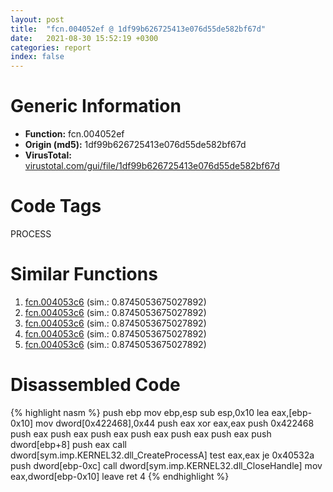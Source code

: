 ```yaml
---
layout: post
title:  "fcn.004052ef @ 1df99b626725413e076d55de582bf67d"
date:   2021-08-30 15:52:19 +0300
categories: report
index: false
---
```


# Generic Information
- **Function:** fcn.004052ef
- **Origin (md5):** 1df99b626725413e076d55de582bf67d
- **VirusTotal:** [virustotal.com/gui/file/1df99b626725413e076d55de582bf67d][virustotal_ref]

# Code Tags
<span class="tag" id="PROCESS">PROCESS</span>


# Similar Functions

1. [fcn.004053c6][similar_1_ref] (sim.: 0.8745053675027892)
2. [fcn.004053c6][similar_2_ref] (sim.: 0.8745053675027892)
3. [fcn.004053c6][similar_3_ref] (sim.: 0.8745053675027892)
4. [fcn.004053c6][similar_4_ref] (sim.: 0.8745053675027892)
5. [fcn.004053c6][similar_5_ref] (sim.: 0.8745053675027892)


# Disassembled Code

{% highlight nasm %}
push ebp
mov ebp,esp
sub esp,0x10
lea eax,[ebp-0x10]
mov dword[0x422468],0x44
push eax
xor eax,eax
push 0x422468
push eax
push eax
push eax
push eax
push eax
push eax
push dword[ebp+8]
push eax
call dword[sym.imp.KERNEL32.dll_CreateProcessA]
test eax,eax
je 0x40532a
push dword[ebp-0xc]
call dword[sym.imp.KERNEL32.dll_CloseHandle]
mov eax,dword[ebp-0x10]
leave 
ret 4
{% endhighlight %}


[similar_1_ref]: /report/fcn.004053c6@024d69b3dfb503973cce5c1700f282aa
[similar_2_ref]: /report/fcn.004053c6@cce7ba37a5ac487b09e8c8d292223615
[similar_3_ref]: /report/fcn.004053c6@7f1fa204d353f7370b567baa0eb8cf53
[similar_4_ref]: /report/fcn.004053c6@50dd9b171f3df06f8ac5a3a1a47f5721
[similar_5_ref]: /report/fcn.004053c6@06689e718004fe3ee3bfc132b456240e
[virustotal_ref]: https://www.virustotal.com/gui/file/1df99b626725413e076d55de582bf67d